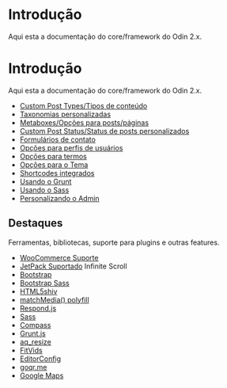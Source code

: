 # Introdução

Aqui esta a documentação do core/framework do Odin 2.x.

# Introdução

Aqui esta a documentação do core/framework do Odin 2.x.

- [Custom Post Types/Tipos de conteúdo](/v2/Classe-Odin_Post_Type.html)
- [Taxonomias personalizadas](/v2/Classe-Odin_Taxonomy.html)
- [Metaboxes/Opções para posts/páginas](/v2/Classe-Odin_Metabox.html)
- [Custom Post Status/Status de posts personalizados](/v2/Classe-Odin_Post_Status.html)
- [Formulários de contato](/v2/Classe-Odin_Contact_Form.html)
- [Opções para perfis de usuários](/v2/Classe-Odin_User_Meta.html)
- [Opções para termos](/v2/Classe-Odin_Term_Meta.html)
- [Opções para o Tema](/v2/Classe-Odin_Theme_Options.html)
- [Shortcodes integrados](/v2/Classe-Odin_Shortcodes.html)
- [Usando o Grunt](/v2/Usando-o-Grunt.html)
- [Usando o Sass](/v2/Usando-o-Sass.html)
- [Personalizando o Admin](/v2/Customizando-o-Admin.html)

## Destaques

Ferramentas, bibliotecas, suporte para plugins e outras features.

- [WooCommerce Suporte](http://wordpress.org/extend/plugins/woocommerce/)
- [JetPack Suportado](http://wordpress.org/extend/plugins/jetpack/) Infinite Scroll
- [Bootstrap](http://getbootstrap.com/)
- [Bootstrap Sass](https://github.com/twbs/bootstrap-sass)
- [HTML5shiv](https://github.com/aFarkas/html5shiv)
- [matchMedia() polyfill](https://github.com/paulirish/matchMedia.js/)
- [Respond.js](https://github.com/scottjehl/Respond)
- [Sass](http://sass-lang.com/)
- [Compass](http://compass-style.org/)
- [Grunt.js](http://gruntjs.com/)
- [aq_resize](https://github.com/sy4mil/Aqua-Resizer)
- [FitVids](https://github.com/davatron5000/FitVids.js)
- [EditorConfig](http://editorconfig.org/)
- [goqr.me](http://goqr.me/)
- [Google Maps](https://developers.google.com/maps/)
